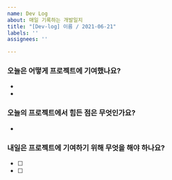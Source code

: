 ```yaml
---
name: Dev Log
about: 매일 기록하는 개발일지
title: "[Dev-log] 이름 / 2021-06-21"
labels: ''
assignees: ''

---
```


### 오늘은 어떻게 프로젝트에 기여했나요?

- 
- 

### 오늘의 프로젝트에서 힘든 점은 무엇인가요?

-   

### 내일은 프로젝트에 기여하기 위해 무엇을 해야 하나요?

- [ ] 
- [ ]
